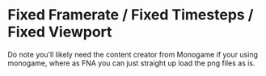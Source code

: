 # Fixed Framerate / Fixed Timesteps / Fixed Viewport

Do note you'll likely need the content creator from Monogame if your using monogame, where as FNA you can just straight up load the png files as is.

